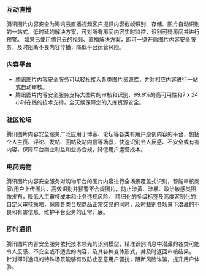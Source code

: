 ### 互动直播
腾讯图片内容安全为腾讯云直播视频客户提供内容截帧识别、存储、图片自动识别的一站式、低时延的解决方案，可对所有房间内容实时监控，识别可疑房间并进行预警。
如果已使用腾讯云的视频、直播解决方案，即可一键开启图片内容安全服务，及时阻断不良内容传播，降低平台运营风险。


### 内容平台
- 腾讯图片内容安全服务可以轻松接入各类图片资源库，并对相应内容进行一站式自动审核。
- 腾讯图片内容安全服务支持大图片的审核和识别、99.9%的高可用性和7 x 24小时在线的技术支持，全天候保障您的入库资源安全。

### 社区论坛
腾讯图片内容安全服务广泛应用于博客、论坛等各类有用户原创内容的平台，包括个人主页、评论、发帖、回帖及站内信等场景，快速识别令人反感、不安全或有害内容，保障平台商业利益和业务合规，降低用户运营成本。

### 电商购物
腾讯图片内容安全服务对购物平台的图片内容进行全场景覆盖式识别，智能审核商家/用户上传图片，高效识别并预警不合规图片，防止涉黄、涉暴、政治敏感类图像发布，降低人工审核成本和业务违规风险。
精细化的多级标签及高度客制化的自定义审核策略，保障各类合规商品正常交易的同时，及时甄别各场景下潜藏的不良和有害信息，维护平台业务的正常开展。

### 即时通讯
腾讯图片内容安全服务依托技术领先的识别模型，精准识别消息中潜藏的各类可能令人反感、不安全或不适宜的内容，及其各种变体形式，并及时返回审核结果。
针对即时通讯的特殊场景能够有效防止恶意用户骚扰，阻断风险诈骗，提升用户体验。



